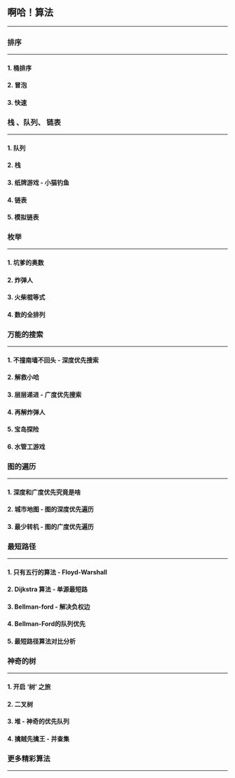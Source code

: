 ## 啊哈！算法
---
### 排序
---
#### 1. 桶排序
#### 2. 冒泡
#### 3. 快速

### 栈 、队列、 链表
---
#### 1. 队列
#### 2. 栈
#### 3. 纸牌游戏 - 小猫钓鱼
#### 4. 链表
#### 5. 模拟链表

### 枚举
---
#### 1. 坑爹的奥数
#### 2. 炸弹人
#### 3. 火柴棍等式
#### 4. 数的全排列

### 万能的搜索
---
#### 1. 不撞南墙不回头 - 深度优先搜索
#### 2. 解救小哈
#### 3. 层层递进 - 广度优先搜索
#### 4. 再解炸弹人
#### 5. 宝岛探险
#### 6. 水管工游戏

### 图的遍历
---
#### 1. 深度和广度优先究竟是啥
#### 2. 城市地图 - 图的深度优先遍历
#### 3. 最少转机 - 图的广度优先遍历

### 最短路径
---
#### 1. 只有五行的算法 - Floyd-Warshall
#### 2. Dijkstra 算法 - 单源最短路
#### 3. Bellman-ford - 解决负权边
#### 4. Bellman-Ford的队列优先
#### 5. 最短路径算法对比分析

### 神奇的树
---
#### 1. 开启 ‘树’ 之旅
#### 2. 二叉树
#### 3. 堆 - 神奇的优先队列
#### 4. 擒贼先擒王 - 并查集

### 更多精彩算法
---
